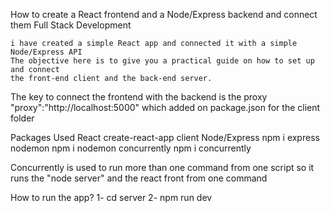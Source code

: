 How to create a React frontend and a Node/Express backend and connect them Full Stack Development 

    i have created a simple React app and connected it with a simple Node/Express API 
    The objective here is to give you a practical guide on how to set up and connect 
    the front-end client and the back-end server.


The key to connect the frontend with the backend is the proxy
  "proxy":"http://localhost:5000"
which added on package.json for the client folder


 Packages Used
    React               create-react-app client
    Node/Express        npm i express 
    nodemon             npm i nodemon
    concurrently        npm i concurrently

Concurrently is used to run more than one command from one script so it runs the "node server" and the 
react front from one command 

How to run the app?
  1- cd server
  2- npm run dev




